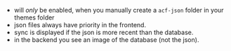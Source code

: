 - will *only* be enabled, when you manually create a `acf-json` folder in your themes folder
- json files always have priority in the frontend.
- sync is displayed if the json is more recent than the database.
- in the backend you see an image of the database (not the json).